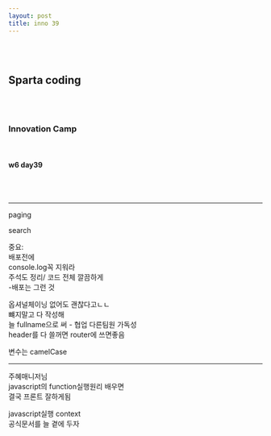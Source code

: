 ```yaml
---
layout: post
title: inno 39
---
```


<br><br>

## Sparta coding

<br><br>

### Innovation Camp

<br>

#### w6 day39

<br><br>

---

paging

search

중요: <br>
배포전에 <br>
console.log꼭 지워라 <br>
주석도 정리/ 코드 전체 깔끔하게 <br> -배포는 그런 것

옵셔널체이닝 없어도 괜찮다고ㄴㄴ <br>
뺴지말고 다 작성해 <br>
늘 fullname으로 써 - 협업 다른팀원 가독성 <br>
header를 다 쓸꺼면 router에 쓰면좋음

변수는 camelCase

---

주혜매니저님 <br>
javascript의 function실행원리 배우면 <br>
결국 프론트 잘하게됨

javascript실행 context <br>
공식문서를 늘 곁에 두자
